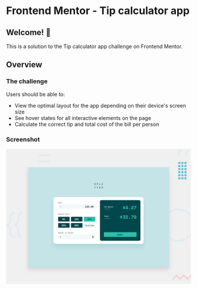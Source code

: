 # Frontend Mentor - Tip calculator app

## Welcome! 👋

This is a solution to the Tip calculator app challenge on Frontend Mentor.

## Overview

### The challenge

Users should be able to:

- View the optimal layout for the app depending on their device's screen size
- See hover states for all interactive elements on the page
- Calculate the correct tip and total cost of the bill per person

### Screenshot
![Design preview for the Tip calculator app coding challenge](./design/desktop-preview.jpg)